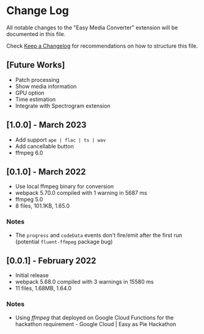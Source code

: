 # Change Log

All notable changes to the "Easy Media Converter" extension will be documented in this file.

Check [Keep a Changelog](http://keepachangelog.com) for recommendations on how to structure this file.

## [Future Works]
- Patch processing
- Show media information
- GPU option
- Time estimation
- Integrate with Spectrogram extension

## [1.0.0] - March 2023
- Add support `ape | flac | ts | wav`
- Add cancellable button
- ffmpeg 6.0

## [0.1.0] - March 2022
- Use local ffmpeg binary for conversion
- webpack 5.70.0 compiled with 1 warning in 5687 ms
- ffmpeg 5.0
- 8 files, 101.1KB, 1.65.0

### Notes
- The `progress` and `codeData` events don't fire/emit after the first run (potential `fluent-ffmpeg` package bug)

## [0.0.1] - February 2022
- Initial release
- webpack 5.68.0 compiled with 3 warnings in 15580 ms
- 11 files, 1.68MB, 1.64.0

### Notes
- Using *ffmpeg* that deployed on Google Cloud Functions for the hackathon requirement - Google Cloud | Easy as Pie Hackathon
